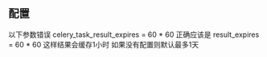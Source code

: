 <!--
* @UpdateTime : 2021/7/16 7:45 下午
* @description: type some description
* @Author: a27
-->
## 配置
以下参数错误
celery_task_result_expires = 60 * 60
正确应该是
result_expires = 60 * 60
这样结果会缓存1小时
如果没有配置则默认最多1天

